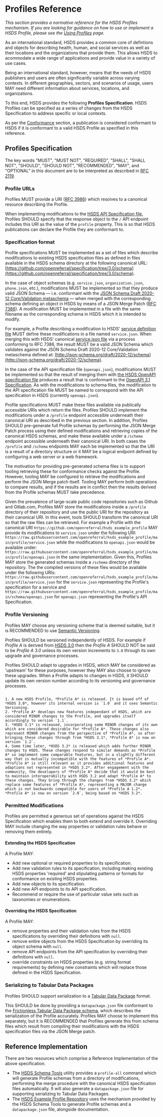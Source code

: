 Profiles Reference
==================

*This section provides a normative reference for the HSDS Profiles mechanism. If you are looking for guidance on how to use or implement a HSDS Profile, please see the [Using Profiles](using_profiles) page.*


As an international standard, HSDS provides a common core of defintions and objects for describing health, human, and social services as well as their locations and the organizations that provide them. This allows HSDS to acommodate a wide range of applications and provide value in a variety of use cases.

Being an international standard, however, means that the needs of HSDS publishers and users are often significantly variable across varying contexts. In different geographies, sectors, and scenarios of usage, users MAY need different information about services, locations, and organizations.

To this end, HSDS provides the following **Profiles Specification**. HSDS Profiles can be specified as a series of changes from the HSDS Specification to address specific or local contexts.

As per the [Conformance](conformance) section, a publication is considered conformant to HSDS if it is conformant to a valid HSDS Profile as specified in this reference.

## Profiles Specification

The key words "MUST", "MUST NOT", "REQUIRED", "SHALL", "SHALL NOT", "SHOULD", "SHOULD NOT", "RECOMMENDED",  "MAY", and "OPTIONAL" in this document are to be interpreted as described in [RFC 2119](https://datatracker.ietf.org/doc/html/rfc2119).

### Profile URLs

Profiles MUST provide a URI ([RFC 3986](https://www.rfc-editor.org/rfc/rfc3986)) which resolves to a canonical resource describing the Profile.

When implementing modifications to the [HSDS API Specification file](https://github.com/openreferral/specification/blob/3.0/schema/openapi.json), Profiles SHOULD specify that the response object to the `/` API endpoint includes this URI as the value of the `profile` property. This is so that HSDS publications can declare the Profile they are conformant to.

### Specification format

Profile specifications MUST be implemented as a set of files which describe modifications to existing HSDS specification files as defined in files available in the HSDS schema directory at the following canonical URL: [https://github.com/openreferral/specification/tree/3.0/schema](https://github.com/openreferral/specification/tree/3.0/schema). 

In the case of object schemas (e.g. `service.json`, `organization.json`, `phone.json`, etc.), modifications MUST be implemented so that they produce valid JSON Schema &mdash; i.e. conformant with the [JSON Schema Draft 2020-12 Core/Validation metaschema](https://json-schema.org/specification-links.html#2020-12) &mdash; when merged with the corresponding schema defining an object in HSDS by means of a JSON Merge Patch ([RFC 7386](https://datatracker.ietf.org/doc/html/rfc7386)). A modification MUST be implemented in a file with the same filename as the corresponding schema in HSDS which it is intended to modify.

For example, a Profile describing a modification to HSDS' [service definition file](https://github.com/openreferral/specification/blob/3.0/schema/service.json) MUST define these modifications in a file named `service.json`. When merging this with HSDS' canonical [service.json file](https://raw.githubusercontent.com/openreferral/specification/3.0/schema/service.json) via a process conforming to RFC 7386, the result MUST be a valid JSON Schema which validates against the JSON Schema Draft 2020-12 Core/Validation metaschema defined at: [http://json-schema.org/draft/2020-12/schema](http://json-schema.org/draft/2020-12/schema).

In the case of the API specification file (`openapi.json`), modifications MUST be implemented so that the result of merging them with [the HSDS OpenAPI specification file](https://github.com/openreferral/specification/blob/3.0/schema/openapi.json) produces a result that is conformant to the [OpenAPI 3.1 Specification](https://spec.openapis.org/oas/latest.html#version-3-1-0). As with the modifications to schema files, the modification to the API specification file MUST be named to correspond with the API specification in HSDS (currently `openapi.json`).

Profile specifications MUST make these files available via publically accessible URIs which return the files. Profiles SHOULD implement the modifications under a `/profile` endpoint accessible underneath their canonical URI as described in the previous section. In addition, Profiles SHOULD pre-generate full Profile schemas by performing the JSON Merge Patch process using their defined modifications and retrieving copies of the canonical HSDS schemas, and make these available under a `/schema` endpoint accessible underneath their canonical URI. In both cases the `/profile` and `/schema` endpoints  MAY each be implemented so that the URI is a result of a directory structure or it MAY be a logical endpoint defined by configuring a web server or a web framework.

The motivation for providing pre-generated schema files is to support tooling retrieving these for conformance checks against the Profile. However, tooling MAY be configured to retrieve the modifications and perform the JSON Merge patch itself. Tooling MAY perform both operations to compare results, and if the results are in conflict then the results derived from the Profile schemas MUST take precedence.

Given the prevalence of large-scale public code repositories such as Github and Gitlab.com, Profiles MAY store the modifications inside a `/profile` directory of their repository and use the public URI for the repository as their canonical URI. In this event, tools SHOULD transform the canonical URI so that the raw files can be retrieved. For example a Profile with the canonical URI `https://github.com/openreferral/hsds_example_profile` MAY provide its modifications to `service.json` under the following URI: `https://raw.githubusercontent.com/openreferral/hsds_example_profile/main/profile/service.json` while the modifications to `openapi.json` would be available under: `https://raw.githubusercontent.com/openreferral/hsds_example_profile/main/profile/openapi.json` in the same implementation. Given this, Profiles MAY store the generated schemas inside a `/schema` directory of the repository. The the compiled versions of these files would be available under the following URIs: `https://raw.githubusercontent.com/openreferral/hsds_example_profile/main/profile/service.json` for the `service.json` representing the Profile's specification for a service and `https://raw.githubusercontent.com/openreferral/hsds_example_profile/main/schema/openapi.json` for `openapi.json` representing the Profile's API Specification.


### Profile Versioning

Profiles MAY choose any versioning scheme that is deemed suitable, but it is RECOMMENDED to use [Semantic Versioning](https://semver.org/spec/v2.0.0.html).

Profiles SHOULD be versioned independently of HSDS. For example if *Profile A* is derived from [HSDS 3.0](https://github.com/openreferral/specification/releases/tag/v3.0) then the *Profile A* SHOULD NOT be said to be *Profile A 3.0* unless its own version increments to `3.0` through its own upgrade and governance processes.

Profiles SHOULD adapt to upgrades in HSDS, which MAY be considered as 'upstream' for these purposes, however they MAY also choose to ignore these upgrades. When a Profile adapts to changes in HSDS, it SHOULD update its own version number according to its versioning and governance processes.

```{admonition} Worked Example:

1. A new HSDS Profile, *Profile A* is released. It is based off of *HSDS 3.0*, however its internal version is `1.0` and it uses Semantic Versioning.
2. *Profile A* develops new features independant of HSDS, which are considered MINOR changes to the Profile, and upgrades itself accordingly to version `1.1`.
3. *HSDS 3.1* is released, incorporating some MINOR changes of its own which are considered desirable for *Profile A*. These changes also represent MINOR changes from the perspective of *Profile A*, so after bringing these changes through from *HSDS 3.1*, *Profile A* is now on version `1.2`.
4. Some time later, *HSDS 3.2* is released which adds further MINOR changes to HSDS. These changes respond to similar demands as *Profile A* so implement some comparable features, but in a slightly different way that is mutually incompatible with the features of *Profile A*. *Profile A* is still relevant as it provides additional features and adaptions not represented in *HSDS 3.2*. After engagement with the community, the developers of *Profile A* decide that it would be best to maintain interoperability with HSDS 3.2 and adapt *Profile A* to these changes. They bring through the changes from *HSDS 3.2* which replace some features of *Profile A*, representing a MAJOR change which is not backwards compatible for users of *Profile A 1.2*. *Profile A* is now on version `2.0`, being based on *HSDS 3.2*.

```

### Permitted Modifications

Profiles are permitted a generous set of operations against the HSDS Specification which enables them to both extend and override it. Overriding MAY include changing the way properties or validation rules behave or removing them entirely.

#### Extending the HSDS Specification

A Profile MAY:

* Add new optional or required properties to its specification.
* Add new validation rules to its specification, including making existing HSDS properties 'required' and stipulating patterns or formats for conformance on existing HSDS properties.
* Add new objects to its specification.
* Add new API endpoints to its API specification.
* Recommend or require the use of particular value sets such as taxonomies or enumerations.

#### Overriding the HSDS Specification

A Profile MAY:

* remove properties and their validation rules from the HSDS specifications by overriding their definitions with `null`.
* remove entire objects from the HSDS Specification by overriding its object schema with `null`.
* remove API endpoints from the API specification by overriding their definitions with `null`.
* override constraints on HSDS properties (e.g. string format requirements) by defining new constraints which will replace those defined in the HSDS Specification.

### Serializing to Tabular Data Packages

Profiles SHOULD support serialization to a [Tabular Data Package](https://specs.frictionlessdata.io/tabular-data-package/#specification) format.

This SHOULD be done by providing a `datapackage.json` file conformant to the [Frictionless Tabular Data Package schema](https://specs.frictionlessdata.io/schemas/tabular-data-package.json), which describes the serialization of the Profile accurately. Profiles MAY choose to implement this separately, but it is RECOMMENDED that Profiles generate this from schema files which result from compiling their modifications with the HSDS specification files via the JSON Merge patch.

## Reference Implementation

There are two resources which comprise a Reference Implementation of the above specification.

* The [HSDS Schema Tools](https://github.com/openreferral/hsds_schema_tools/tree/main) utility provides a `profile-all` command which will generate Profile schemas from a directory of modifications, performing the merge procedure with the canonical HSDS specification files automatically. It will also generate a `datapackage.json` file for supporting serializing to Tabular Data Packages.
* The [HSDS Example Profile Repository](https://github.com/openreferral/hsds_example_profile) uses the mechanism provided by the HSDS Schema Tools to generate Profile schemas and a `datapackage.json` file, alongside documentation.
